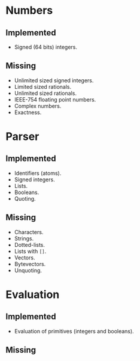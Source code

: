 # Numbers

## Implemented

* Signed (64 bits) integers.

## Missing

* Unlimited sized signed integers.
* Limited sized rationals.
* Unlimited sized rationals.
* IEEE-754 floating point numbers.
* Complex numbers.
* Exactness.

# Parser

## Implemented

* Identifiers (atoms).
* Signed integers.
* Lists.
* Booleans.
* Quoting.

## Missing

* Characters.
* Strings.
* Dotted-lists.
* Lists with `[]`.
* Vectors.
* Bytevectors.
* Unquoting.

# Evaluation

## Implemented

* Evaluation of primitives (integers and booleans).

## Missing

